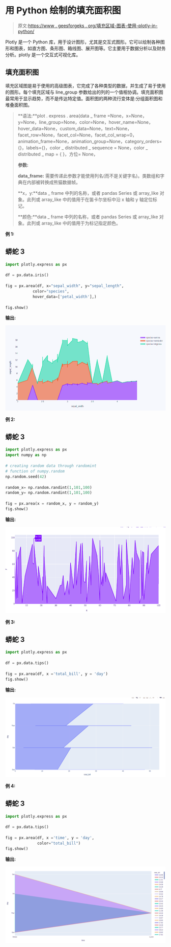 # 用 Python 绘制的填充面积图

> 原文:[https://www . geesforgeks . org/填充区域-图表-使用-plotly-in-python/](https://www.geeksforgeeks.org/filled-area-chart-using-plotly-in-python/)

Plotly 是一个 Python 库，用于设计图形，尤其是交互式图形。它可以绘制各种图形和图表，如直方图、条形图、箱线图、展开图等。它主要用于数据分析以及财务分析。plotly 是一个交互式可视化库。

## 填充面积图

填充区域图是易于使用的高级图表，它完成了各种类型的数据，并生成了易于使用的图形。每个填充区域与 line_group 参数给出的列的一个值相协调。填充面积图最常用于显示趋势，而不是传达特定值。面积图的两种流行变体是:分组面积图和堆叠面积图。

> **语法:**plot . express . area(data _ frame =None，x=None，y=None，line_group=None，color=None，hover_name=None，hover_data=None，custom_data=None，text=None，facet_row=None，facet_col=None，facet_col_wrap=0，animation_frame=None，animation_group=None，category_orders={}，labels={}，color _ distributed _ sequence = None，color _ distributed _ map = { }，方位= None，
> 
> **参数:**
> 
> **data_frame:** 需要传递此参数才能使用列名(而不是关键字名)。类数组和字典在内部被转换成熊猫数据帧。
> 
> **x，y:**data _ frame 中列的名称，或者 pandas Series 或 array_like 对象。此列或 array_like 中的值用于在笛卡尔坐标中沿 x 轴和 y 轴定位标记。
> 
> **颜色:**data _ frame 中列的名称，或者 pandas Series 或 array_like 对象。此列或 array_like 中的值用于为标记指定颜色。

**例 1:**

## 蟒蛇 3

```py
import plotly.express as px

df = px.data.iris()

fig = px.area(df, x="sepal_width", y="sepal_length",
            color="species",
            hover_data=['petal_width'],)

fig.show()
```

**输出:**

![](img/df9eaf6c2538c219cee6199825262706.png)

**例 2:**

## 蟒蛇 3

```py
import plotly.express as px
import numpy as np

# creating random data through randomint
# function of numpy.random
np.random.seed(42)

random_x= np.random.randint(1,101,100)
random_y= np.random.randint(1,101,100)

fig = px.area(x = random_x, y = random_y)
fig.show()
```

**输出:**

![](img/ff356ce19f965cfc7b5e2e98cf19e4cc.png)

**例 3:**

## 蟒蛇 3

```py
import plotly.express as px

df = px.data.tips()

fig = px.area(df, x ='total_bill', y = 'day')
fig.show()
```

**输出:**

![](img/6ad92ca619e5ba05a45bcc05e7c92369.png)

**例 4:**

## 蟒蛇 3

```py
import plotly.express as px

df = px.data.tips()

fig = px.area(df, x ='time', y = 'day',
              color="total_bill")
fig.show()
```

**输出:**

![](img/afe61a0ca22292d20ce88a2817c571a9.png)